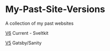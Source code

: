 # My-Past-Site-Versions
A collection of my past websites

[V6](https://github.com/timscodebase/tim-v6) Current - Sveltkit

[V5](https://github.com/timscodebase/site-v5) Gatsby/Sanity

